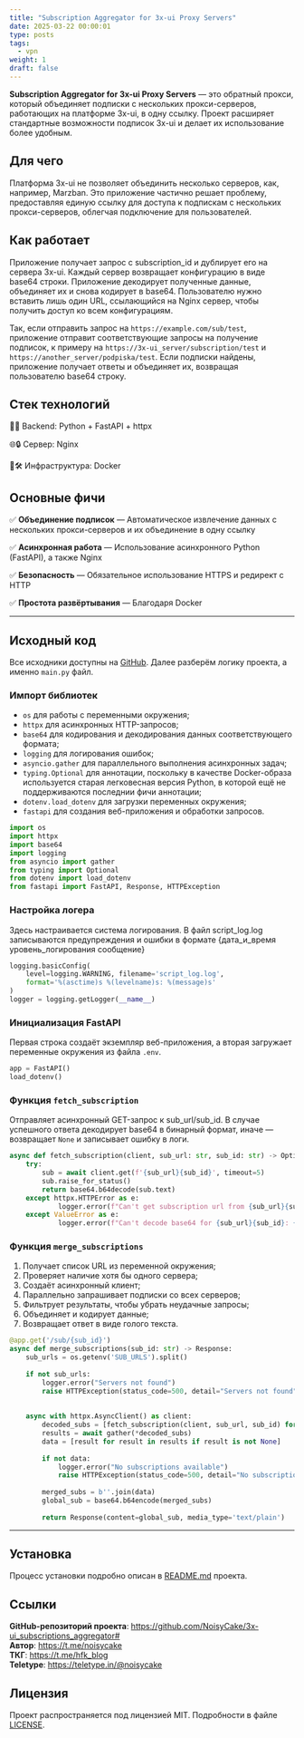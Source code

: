 ```yaml
---
title: "Subscription Aggregator for 3x-ui Proxy Servers"
date: 2025-03-22 00:00:01
type: posts
tags:
  - vpn
weight: 1
draft: false
---
```


**Subscription Aggregator for 3x-ui Proxy Servers** — это обратный прокси, который объединяет подписки с нескольких прокси-серверов, работающих на платформе 3x-ui, в одну ссылку. Проект расширяет стандартные возможности подписок 3x-ui и делает их использование более удобным.

<!--more-->

## Для чего
Платформа 3x-ui не позволяет объединить несколько серверов, как, например, Marzban. Это приложение частично решает проблему, предоставляя единую ссылку для доступа к подпискам с нескольких прокси-серверов, облегчая подключение для пользователей.

## Как работает
Приложение получает запрос с subscription_id и дублирует его на сервера 3x-ui. Каждый сервер возвращает конфигурацию в виде base64 строки. Приложение декодирует полученные данные, объединяет их и снова кодирует в base64. Пользователю нужно вставить лишь один URL, ссылающийся на Nginx сервер, чтобы получить доступ ко всем конфигурациям.

Так, если отправить запрос на `https://example.com/sub/test`, приложение отправит соответствующие запросы на получение подписок, к примеру на `https://3x-ui_server/subscription/test` и `https://another_server/podpiska/test`. Если подписки найдены, приложение получает ответы и объединяет их, возвращая пользователю base64 строку.

## Стек технологий
🐍🚀 Backend: Python + FastAPI + httpx  

🌐🔒 Сервер: Nginx  

🐳🛠️ Инфраструктура: Docker

## Основные фичи
✅ **Объединение подписок** — Автоматическое извлечение данных с нескольких прокси-серверов и их объединение в одну ссылку

✅ **Асинхронная работа** — Использование асинхронного Python (FastAPI), а также Nginx

✅ **Безопасность** — Обязательное использование HTTPS и редирект с HTTP

✅ **Простота развёртывания** — Благодаря Docker

---
## Исходный код
Все исходники доступны на [GitHub](https://github.com/NoisyCake/3x-ui_subscriptions_aggregator#). Далее разберём логику проекта, а именно `main.py` файл.

### Импорт библиотек  
- `os` для работы с переменными окружения; 
- `httpx` для асинхронных HTTP-запросов;
- `base64` для кодирования и декодирования данных соответствующего формата;
- `logging` для логирования ошибок;
- `asyncio.gather` для параллельного выполнения асинхронных задач;
- `typing.Optional` для аннотации, поскольку в качестве Docker-образа используется старая легковесная версия Python, в которой ещё не поддерживаются последнии фичи аннотации;
- `dotenv.load_dotenv` для загрузки переменных окружения;
- `fastapi` для создания веб-приложения и обработки запросов.

```py
import os
import httpx
import base64
import logging
from asyncio import gather
from typing import Optional
from dotenv import load_dotenv
from fastapi import FastAPI, Response, HTTPException
```

### Настройка логера  
Здесь настраивается система логирования. В файл script_log.log записываются предупреждения и ошибки в формате {дата_и_время уровень_логирования сообщение}
```py
logging.basicConfig(
    level=logging.WARNING, filename='script_log.log',
    format='%(asctime)s %(levelname)s: %(message)s'
)
logger = logging.getLogger(__name__)
```

### Инициализация FastAPI  
Первая строка создаёт экземпляр веб-приложения, а вторая загружает переменные окружения из файла `.env`.
```py
app = FastAPI()
load_dotenv()
```

### Функция `fetch_subscription`
Отправляет асинхронный GET-запрос к sub_url/sub_id. В случае успешного ответа декодирует base64 в бинарный формат, иначе — возвращает `None` и записывает ошибку в логи.
```py
async def fetch_subscription(client, sub_url: str, sub_id: str) -> Optional[bytes]:
    try:
        sub = await client.get(f'{sub_url}{sub_id}', timeout=5)
        sub.raise_for_status()
        return base64.b64decode(sub.text)
    except httpx.HTTPError as e:
            logger.error(f"Can't get subscription url from {sub_url}{sub_id}: {str(e)}")
    except ValueError as e:
            logger.error(f"Can't decode base64 for {sub_url}{sub_id}: {str(e)}")
```

### Функция `merge_subscriptions`
1. Получает список URL из переменной окружения;
1. Проверяет наличие хотя бы одного сервера;
1. Создаёт асинхронный клиент;
1. Параллельно запрашивает подписки со всех серверов;
1. Фильтрует результаты, чтобы убрать неудачные запросы;
1. Объединяет и кодирует данные;
1. Возвращает ответ в виде голого текста.
```py
@app.get('/sub/{sub_id}')
async def merge_subscriptions(sub_id: str) -> Response:
    sub_urls = os.getenv('SUB_URLS').split()
    
    if not sub_urls:
        logger.error("Servers not found")
        raise HTTPException(status_code=500, detail="Servers not found")
    
    
    async with httpx.AsyncClient() as client:
        decoded_subs = [fetch_subscription(client, sub_url, sub_id) for sub_url in sub_urls]
        results = await gather(*decoded_subs)
        data = [result for result in results if result is not None]
        
        if not data:
            logger.error("No subscriptions available")
            raise HTTPException(status_code=500, detail="No subscriptions available")    
        
        merged_subs = b''.join(data)
        global_sub = base64.b64encode(merged_subs)
        
        return Response(content=global_sub, media_type='text/plain')
```

---
## Установка
Процесс установки подробно описан в [README.md](https://github.com/NoisyCake/3x-ui_subscriptions_aggregator#) проекта.

## Ссылки
**GitHub-репозиторий проекта**: https://github.com/NoisyCake/3x-ui_subscriptions_aggregator#  
**Автор**: https://t.me/noisycake  
**ТКГ**: https://t.me/hfk_blog  
**Teletype**: https://teletype.in/@noisycake

## Лицензия
Проект распространяется под лицензией MIT. Подробности в файле [LICENSE](https://github.com/NoisyCake/3x-ui_subscriptions_aggregator/blob/main/LICENSE).